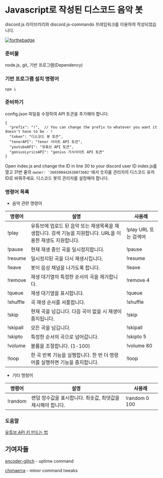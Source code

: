 # Javascript로 작성된 디스코드 음악 봇
discord.js 라이브러리와 discord.js-commando 프레임워크를 이용하여 작성되었습니다.

[![forthebadge](https://forthebadge.com/images/badges/made-with-javascript.svg)](https://forthebadge.com)

### 준비물

node.js, git, 기반 프로그램(Dependency)

### 기반 프로그램 설치 명령어

`npm i`

### 준비하기

config.json 파일을 수정하여 API 토큰을 추가해야 합니다.

```
{
  "prefix": "!",  // You can change the prefix to whatever you want it doesn't have to be - !
  "token": "디스코드 봇 토큰",
  "tenorAPI": "tenor 사이트 API 토큰",
  "youtubeAPI": "유튜브 API 토큰",
  "geniusLyricsAPI": "genius 가사사이트 API 토큰"
}
```
Open index.js and change the ID in line 30 to your discord user ID
index.js를 열고 31번 줄의  `owner: '266500442610073602'`에서 숫자를 관리자의 디스코드 유저 ID로 바꿔주세요. 디스코드 봇의 관리자를 설정해야 합니다.

### 명령어 목록

- 음악 관련 명령어

| 명령어       | 설명                                                                                                               | 사용례                  |
| ------------- | ------------------------------------------------------------------------------------------------------------------------- | ---------------------- |
| !play         | 유튜브에 업로드 된 음악 또는 재생목록을 재생합니다. 검색 기능을 지원합니다. URL을 이용한 재생도 지원합니다.         | !play URL 또는 검색어 |
| !pause        | 현재 재생 중인 곡을 일시정지합니다.                                                                                            | !pause                 |
| !resume       | 일시정지된 곡을 다시 재생시킵니다.                                                                                            | !resume                |
| !leave        | 봇이 음성 채널을 나가도록 합니다.                                                                                            | !leave                 |
| !remove       | 재생 대기열의 특정한 순서의 곡을 제거합니다.                                                                  | !remove 4              |
| !queue        | 재생 대기열을 표시합니다.                                                                                                    | !queue                 |
| !shuffle      | 곡 재생 순서를 셔플합니다.                                                                                                    | !shuffle               |
| !skip         | 현재 곡을 넘깁니다. 다음 곡이 없을 시 재생이 중지됩니다.                                                                                             | !skip                  |
| !skipall      | 모든 곡을 넘깁니다.                                                                                                   | !skipall               |
| !skipto       | 특정한 순서의 곡으로 넘어갑니다.                                              | !skipto 5              |
| !volume       | 볼륨을 조절합니다. (1-100)                                                                                                        | !volume 80             |
| !loop         | 한 곡 반복 기능을 실행합니다. 한 번 더 명령어를 실행하면 기능을 중지합니다.                                                                                          | !loop                 |

- 기타 명령어

| 명령어      | 설명                                                                                                                                                         | 사용례                 |
| ------------ | ------------------------------------------------------------------------------------------------------------------------------------------------------------------- | --------------------- |
| !random      | 랜덤 정수값을 표시합니다. 최솟값, 최댓값을 제시해야 합니다.                                                                                                              | !random 0 100         |

### 도움말

[유튜브 API 키 만드는 법](https://developers.google.com/youtube/v3/getting-started)


## 기여자들

[encoder-glitch](https://github.com/encoder-glitch) - uptime command

[chimaerra](https://github.com/chimaerra) - minor command tweaks
